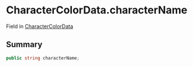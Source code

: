 # CharacterColorData.characterName

Field in [CharacterColorData](api/csharp/yarn.unity.charactercolorview.charactercolordata.md)

## Summary



```csharp
public string characterName;
```

